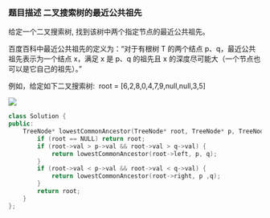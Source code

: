 ### 题目描述 二叉搜索树的最近公共祖先

给定一个二叉搜索树, 找到该树中两个指定节点的最近公共祖先。

百度百科中最近公共祖先的定义为：“对于有根树 T 的两个结点 p、q，最近公共祖先表示为一个结点 x，满足 x 是 p、q 的祖先且 x 的深度尽可能大（一个节点也可以是它自己的祖先）。”

例如，给定如下二叉搜索树:  root = [6,2,8,0,4,7,9,null,null,3,5]

![](https://assets.leetcode-cn.com/aliyun-lc-upload/uploads/2018/12/14/binarysearchtree_improved.png)

```c++
class Solution {
public:
    TreeNode* lowestCommonAncestor(TreeNode* root, TreeNode* p, TreeNode* q) {
        if (root == NULL) return root;
        if (root->val > p->val && root->val > q->val) {
            return lowestCommonAncestor(root->left, p, q);
        }
        if (root->val < p->val && root->val < q->val) {
            return lowestCommonAncestor(root->right, p ,q);
        }
        return root;
    }
};
```

